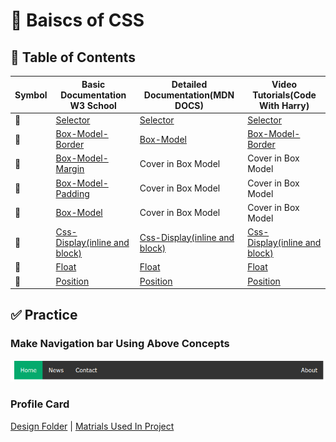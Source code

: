# 🎨 Baiscs of CSS

## 🎯 Table of Contents

|Symbol|Basic Documentation W3 School|Detailed Documentation(MDN DOCS)|Video Tutorials(Code With Harry)|
|------|-------------------|--------------------|-------------------------------------|
|🔑|[Selector](https://www.w3schools.com/css/css_selectors.asp)|[Selector](https://developer.mozilla.org/en-US/docs/Learn/CSS/Building_blocks/Selectors)|[Selector](https://youtu.be/1cEG1T8beO4?si=Yan0kv1nFQIQ0rNA)|
|🔑|[Box-Model-Border](https://www.w3schools.com/css/css_border.asp)|[Box-Model](https://developer.mozilla.org/en-US/docs/Learn/CSS/Building_blocks/The_box_model)|[Box-Model-Border](https://youtu.be/Xrxd6cEajhM?si=jFAPvMcOFiXB0cq0)|
|🔑|[Box-Model-Margin](https://www.w3schools.com/css/css_margin.asp)| Cover in Box Model|Cover in Box Model|
|🔑|[Box-Model-Padding](https://www.w3schools.com/css/css_padding.asp)|Cover in Box Model|Cover in Box Model|
|🔑|[Box-Model](https://www.w3schools.com/css/css_boxmodel.asp)|Cover in Box Model|Cover in Box Model|
|🔑|[Css-Display(inline and block)](https://www.w3schools.com/css/css_display_visibility.asp)|[Css-Display(inline and block)](https://developer.mozilla.org/en-US/docs/Web/CSS/display)|[Css-Display(inline and block)](https://www.youtube.com/watch?v=YJtlXrzXXFk&ab_channel=CodeWithHarry)|
|🔑|[Float](https://www.w3schools.com/css/css_float.asp)|[Float](https://developer.mozilla.org/en-US/docs/Learn/CSS/CSS_layout/Floats)|[Float](https://www.youtube.com/watch?v=6_UoTF7njLM&ab_channel=CodeWithHarry)|
|🔑|[Position](https://www.w3schools.com/css/css_positioning.asp)|[Position](https://developer.mozilla.org/en-US/docs/Learn/CSS/CSS_layout/Positioning)|[Position](https://www.youtube.com/watch?v=cOw6tgH6P20&ab_channel=CodeWithHarry)|

## ✅ Practice

### Make Navigation bar Using Above Concepts

![Navigation Bar That Cover Float & Box Model Concepts](/.Source/Navigation-Bar-Practice-One.png)

### Profile Card

[Design Folder](https://github.com/ParmarAayush/ProfileCard/tree/main/design) |
[Matrials Used In Project](https://github.com/ParmarAayush/ProfileCard/tree/main/images)
